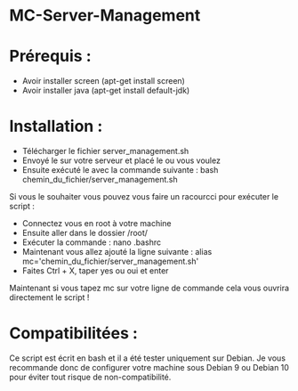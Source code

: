 # MC-Server-Management

# Prérequis : 
- Avoir installer screen (apt-get install screen)
- Avoir installer java (apt-get install default-jdk)

# Installation :
- Télécharger le fichier server_management.sh
- Envoyé le sur votre serveur et placé le ou vous voulez
- Ensuite exécuté le avec la commande suivante : bash chemin_du_fichier/server_management.sh

Si vous le souhaiter vous pouvez vous faire un racourcci pour exécuter le script :
- Connectez vous en root à votre machine
- Ensuite aller dans le dossier /root/
- Exécuter la commande : nano .bashrc 
- Maintenant vous allez ajouté la ligne suivante : alias mc='chemin_du_fichier/server_management.sh'
- Faites Ctrl + X, taper yes ou oui et enter

Maintenant si vous tapez mc sur votre ligne de commande cela vous ouvrira directement le script !

# Compatibilitées :
Ce script est écrit en bash et il a été tester uniquement sur Debian. 
Je vous recommande donc de configurer votre machine sous Debian 9 ou Debian 10 pour éviter tout risque de non-compatibilité.
